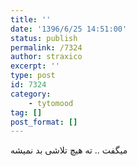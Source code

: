 ```yaml
---
title: ''
date: '1396/6/25 14:51:00'
status: publish
permalink: /7324
author: straxico
excerpt: ''
type: post
id: 7324
category:
    - tytomood
tag: []
post_format: []
---
```

میگفت .. ته هیچ تلاشی بد نمیشه